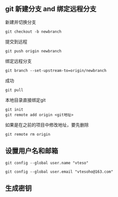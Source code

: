 ## git 新建分支 and 绑定远程分支

新建并切换分支
```
git checkout -b newbranch
```

提交到远程
```
git push origin newbranch
```

绑定远程分支
```
git branch --set-upstream-to=origin/newbranch
```

成功
```
git pull
```


本地目录直接绑定git

```
git init
git remote add origin <git地址>

```
如果是在之前的项目中修改地址，要先删除
```
git remote rm origin
```


## 设置用户名和邮箱
```
git config --global user.name "vteso"

git config --global user.email "vtesoho@163.com"
```


## 生成密钥

